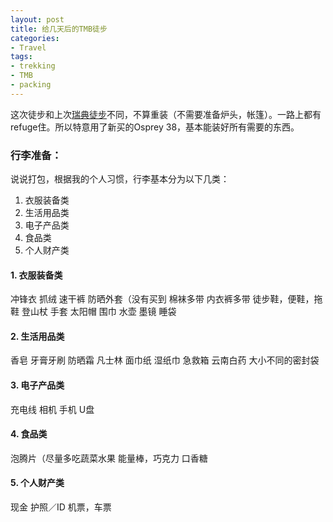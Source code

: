 ```yaml
---
layout: post
title: 给几天后的TMB徒步
categories:
- Travel
tags:
- trekking
- TMB
- packing
---
```


这次徒步和上次[瑞典徒步][1]不同，不算重装（不需要准备炉头，帐篷）。一路上都有refuge住。所以特意用了新买的Osprey 38，基本能装好所有需要的东西。

 <!--more-->

### 行李准备：

说说打包，根据我的个人习惯，行李基本分为以下几类：

1. 衣服装备类
2. 生活用品类
3. 电子产品类
4. 食品类
5. 个人财产类

#### 1. 衣服装备类

冲锋衣
抓绒 
速干裤
防晒外套（没有买到
棉袜多带
内衣裤多带
徒步鞋，便鞋，拖鞋
登山杖
手套
太阳帽
围巾
水壶
墨镜
睡袋

#### 2. 生活用品类
香皂
牙膏牙刷
防晒霜
凡士林
面巾纸
湿纸巾
急救箱
云南白药
大小不同的密封袋

#### 3. 电子产品类
充电线
相机
手机
U盘

#### 4. 食品类
泡腾片（尽量多吃蔬菜水果
能量棒，巧克力
口香糖

#### 5. 个人财产类

现金
护照／ID
机票，车票






[1]:	http://tzungtzu.cshozzy.com/2014/08/02/trekking.html